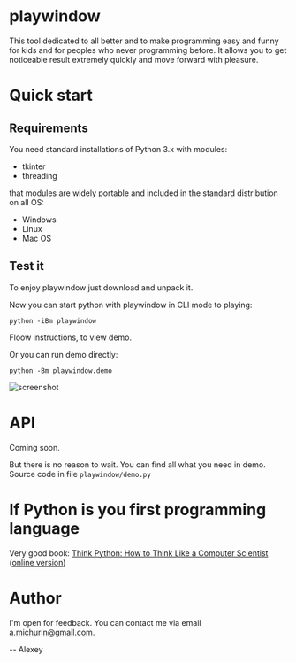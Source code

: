 playwindow
==========

This tool dedicated to all better and to make programming easy and
funny for kids and for peoples who never programming before. It allows
you to get noticeable result extremely quickly and move forward with pleasure.

Quick start
===========

Requirements
----------

You need standard installations of Python 3.x with modules:

  - tkinter
  - threading

that modules are widely portable and included in the standard distribution on all OS:

  - Windows
  - Linux
  - Mac OS

Test it
----------

To enjoy playwindow just download and unpack it.

Now you can start python with playwindow in CLI mode to playing:

    python -iBm playwindow

Floow instructions, to view demo.

Or you can run demo directly:

    python -Bm playwindow.demo

![screenshot](http://michurin.github.io/playwindow/images/screenshot.png)

API
===

Coming soon.

But there is no reason to wait. You can find all what you need in demo. Source code in file
`playwindow/demo.py`

If Python is you first programming language
===========================================

Very good book:
[Think Python: How to Think Like a Computer Scientist](http://www.greenteapress.com/thinkpython/)
([online version](http://www.greenteapress.com/thinkpython/html/index.html))

Author
======

I'm open for feedback. You can contact me via email <a.michurin@gmail.com>.

-- Alexey
